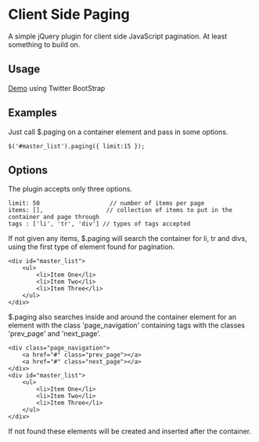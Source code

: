 Client Side Paging
======

A simple jQuery plugin for client side JavaScript pagination. At least something to build on.

## Usage

[Demo](http://dontspreadit.com/apps/paging/) using Twitter BootStrap

## Examples

Just call $.paging on a container element and pass in some options.

	$('#master_list').paging({ limit:15 });

## Options

The plugin accepts only three options.

    limit: 50                    // number of items per page
    items: [],                  // collection of items to put in the container and page through
    tags : ['li', 'tr', 'div'] // types of tags accepted

If not given any items, $.paging will search the container for li, tr and divs, using the first type of element found for pagination.

    <div id="master_list">
        <ul>
            <li>Item One</li>
            <li>Item Two</li>
            <li>Item Three</li>
        </ul>
    </div>

$.paging also searches inside and around the container element for an element with the class 'page_navigation' containing tags with the classes 'prev_page' and 'next_page'.

    <div class="page_navigation">
        <a href="#" class="prev_page"></a>
        <a href="#" class="next_page"></a>
    </div>
    <div id="master_list">
        <ul>
            <li>Item One</li>
            <li>Item Two</li>
            <li>Item Three</li>
        </ul>
    </div>

If not found these elements will be created and inserted after the container.
